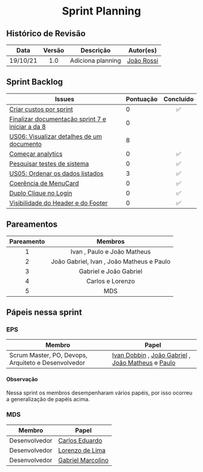 <h1 style="text-align: center">Sprint Planning</h1>

## Histórico de Revisão
| Data | Versão | Descrição | Autor(es)|
|:----:|:------:|:---------:|:--------:|
| 19/10/21 | 1.0 | Adiciona planning | [João Rossi](https://github.com/bielrossi15)|



## Sprint Backlog
Issues | Pontuação | Concluído
------------ | -------------- | :--------:
[Criar custos por sprint](https://github.com/fga-eps-mds/2021.1-pc-go1/issues/111) | 0 | :white_check_mark:
[Finalizar documentação sprint 7 e iniciar a da 8](https://github.com/fga-eps-mds/2021.1-PC-GO1/issues/131) | 0 | 
[US06: Visualizar detalhes de um documento](https://github.com/fga-eps-mds/2021.1-pc-go1/issues/53) | 8 | 
[Começar analytics](https://github.com/fga-eps-mds/2021.1-pc-go1/issues/124) | 0 | :white_check_mark:
[Pesquisar testes de sistema](https://github.com/fga-eps-mds/2021.1-pc-go1/issues/132) | 0 | :white_check_mark:
[US05: Ordenar os dados listados](https://github.com/fga-eps-mds/2021.1-pc-go1/issues/52) | 3 | :white_check_mark:
[Coerência de MenuCard](https://github.com/fga-eps-mds/2021.1-pc-go1/issues/139) | 0 | :white_check_mark:
[Duplo Clique no Login](https://github.com/fga-eps-mds/2021.1-pc-go1/issues/138) | 0 | :white_check_mark:
[Visibilidade do Header e do Footer](https://github.com/fga-eps-mds/2021.1-pc-go1/issues/137) | 0 |  :white_check_mark:


## Pareamentos

| Pareamento | Membros
|:--------: | :-------:
| 1 | Ivan , Paulo  e João Matheus
| 2 | João Gabriel, Ivan , João Matheus e Paulo
| 3 | Gabriel e João Gabriel
| 4 | Carlos e Lorenzo
| 5 | MDS


## Pápeis nessa sprint

### EPS
Membro| Papel
------------ | --------------
Scrum Master, PO, Devops, Arquiteto e Desenvolvedor | [Ivan Dobbin](https://github.com/darmsDD) , [João Gabriel](https://github.com/bielrossi15) , [João Matheus](https://github.com/J-Matheus) e  [Paulo](https://github.com/PauloVitorRocha) 

#### Observação
Nessa sprint os membros desempenharam vários papéis, por isso ocorreu a generalização de papéis acima.


### MDS
Membro| Papel
------------ | --------------
Desenvolvedor | [Carlos Eduardo](https://github.com/CaduRoriz)
Desenvolvedor | [Lorenzo de Lima](https://github.com/lorenzo7377)
Desenvolvedor | [Gabriel Marcolino](https://github.com/GabrielMR360)